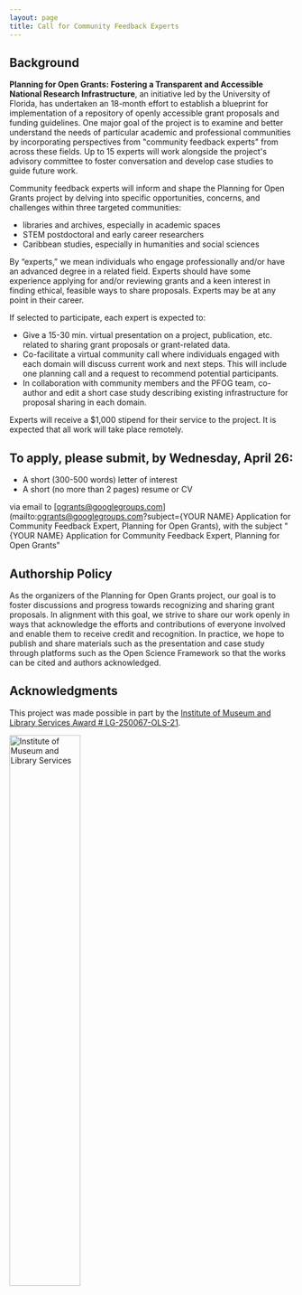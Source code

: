 ```yaml
---
layout: page
title: Call for Community Feedback Experts
---
```


## Background

**Planning for Open Grants: Fostering a Transparent and Accessible National Research Infrastructure**, an initiative led by the University of Florida, has undertaken an 18-month effort to establish a blueprint for implementation of a repository of openly accessible grant proposals and funding guidelines. One major goal of the project is to examine and better understand the needs of particular academic and professional communities by incorporating perspectives from "community feedback experts" from across these fields. Up to 15 experts will work alongside the project's advisory committee to foster conversation and develop case studies to guide future work.

Community feedback experts will inform and shape the Planning for Open Grants project by delving into specific opportunities, concerns, and challenges within three targeted communities: 

* libraries and archives, especially in academic spaces
* STEM postdoctoral and early career researchers
* Caribbean studies, especially in humanities and social sciences

By “experts,” we mean individuals who engage professionally and/or have an advanced degree in a related field. Experts should have some experience applying for and/or reviewing grants and a keen interest in finding ethical, feasible ways to share proposals. Experts may be at any point in their career.

If selected to participate, each expert is expected to:

* Give a 15-30 min. virtual presentation on a project, publication, etc. related to sharing grant proposals or grant-related data.
* Co-facilitate a virtual community call where individuals engaged with each domain will discuss current work and next steps. This will include one planning call and a request to recommend potential participants.
* In collaboration with community members and the PFOG team, co-author and edit a short case study describing existing infrastructure for proposal sharing in each domain.

Experts will receive a $1,000 stipend for their service to the project. It is expected that all work will take place remotely.

## To apply, please submit, by **Wednesday, April 26**:

* A short (300-500 words) letter of interest
* A short (no more than 2 pages) resume or CV

via email to [ogrants@googlegroups.com](mailto:ogrants@googlegroups.com?subject={YOUR NAME} Application for Community Feedback Expert, Planning for Open Grants), with the subject "{YOUR NAME} Application for Community Feedback Expert, Planning for Open Grants"

## Authorship Policy
As the organizers of the Planning for Open Grants project, our goal is to foster discussions and progress towards recognizing and sharing grant proposals. In alignment with this goal, we strive to share our work openly in ways that acknowledge the efforts and contributions of everyone involved and enable them to receive credit and recognition. In practice, we hope to publish and share materials such as the presentation and case study through platforms such as the Open Science Framework so that the works can be cited and authors acknowledged.

## Acknowledgments

This project was made possible in part by the [Institute of Museum and Library Services Award # LG-250067-OLS-21](https://www.imls.gov/grants/awarded/lg-250067-ols-21). 

<img src = "assets/imls_logo_black.jpg" width = "50%" alt = "Institute of Museum and Library Services">
